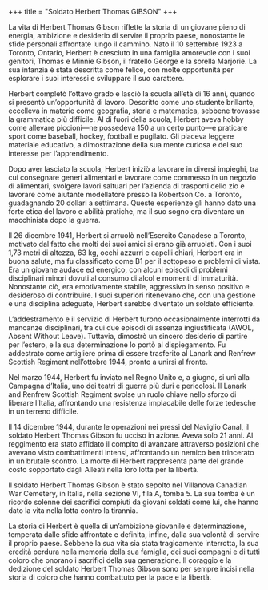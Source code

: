 +++
title = "Soldato Herbert Thomas GIBSON"
+++


La vita di Herbert Thomas Gibson riflette la storia di un giovane pieno di energia, ambizione e desiderio di servire il proprio paese, nonostante le sfide personali affrontate lungo il cammino.
Nato il 10 settembre 1923 a Toronto, Ontario, Herbert è cresciuto in una famiglia amorevole con i suoi genitori, Thomas e Minnie Gibson, il fratello George e la sorella Marjorie. La sua infanzia è stata descritta come felice, con molte opportunità per esplorare i suoi interessi e sviluppare il suo carattere.

Herbert completò l’ottavo grado e lasciò la scuola all’età di 16 anni, quando si presentò un’opportunità di lavoro. Descritto come uno studente brillante, eccelleva in materie come geografia, storia e matematica, sebbene trovasse la grammatica più difficile. 
Al di fuori della scuola, Herbert aveva hobby come allevare piccioni—ne possedeva 150 a un certo punto—e praticare sport come baseball, hockey, football e pugilato. Gli piaceva leggere materiale educativo, a dimostrazione della sua mente curiosa e del suo interesse per l’apprendimento.

Dopo aver lasciato la scuola, Herbert iniziò a lavorare in diversi impieghi, tra cui consegnare generi alimentari e lavorare come commesso in un negozio di alimentari, svolgere lavori saltuari per l’azienda di trasporti dello zio e lavorare come aiutante modellatore presso la Robertson Co. a Toronto, guadagnando 20 dollari a settimana. Queste esperienze gli hanno dato una forte etica del lavoro e abilità pratiche, ma il suo sogno era diventare un macchinista dopo la guerra.

Il 26 dicembre 1941, Herbert si arruolò nell’Esercito Canadese a Toronto, motivato dal fatto che molti dei suoi amici si erano già arruolati. Con i suoi 1,73 metri di altezza, 63 kg, occhi azzurri e capelli chiari, Herbert era in buona salute, ma fu classificato come B1 per il sottopeso e problemi di vista. Era un giovane audace ed energico, con alcuni episodi di problemi disciplinari minori dovuti al consumo di alcol e momenti di immaturità. Nonostante ciò, era emotivamente stabile, aggressivo in senso positivo e desideroso di contribuire. I suoi superiori ritenevano che, con una gestione e una disciplina adeguate, Herbert sarebbe diventato un soldato efficiente.

L’addestramento e il servizio di Herbert furono occasionalmente interrotti da mancanze disciplinari, tra cui due episodi di assenza ingiustificata (AWOL, Absent Without Leave). Tuttavia, dimostrò un sincero desiderio di partire per l’estero, e la sua determinazione lo portò al dispiegamento. Fu addestrato come artigliere prima di essere trasferito al Lanark and Renfrew Scottish Regiment nell’ottobre 1944, pronto a unirsi al fronte.

Nel marzo 1944, Herbert fu inviato nel Regno Unito e, a giugno, si unì alla Campagna d’Italia, uno dei teatri di guerra più duri e pericolosi. Il Lanark and Renfrew Scottish Regiment svolse un ruolo chiave nello sforzo di liberare l’Italia, affrontando una resistenza implacabile delle forze tedesche in un terreno difficile.

Il 14 dicembre 1944, durante le operazioni nei pressi del Naviglio Canal, il soldato Herbert Thomas Gibson fu ucciso in azione. Aveva solo 21 anni. 
Al reggimento era stato affidato il compito di avanzare attraverso posizioni che avevano visto combattimenti intensi, affrontando un nemico ben trincerato in un brutale scontro. 
La morte di Herbert rappresenta parte del grande costo sopportato dagli Alleati nella loro lotta per la libertà.

Il soldato Herbert Thomas Gibson è stato sepolto nel Villanova Canadian War Cemetery, in Italia, nella sezione VI, fila A, tomba 5. La sua tomba è un ricordo solenne dei sacrifici compiuti da giovani soldati come lui, che hanno dato la vita nella lotta contro la tirannia.

La storia di Herbert è quella di un’ambizione giovanile e determinazione, temperata dalle sfide affrontate e definita, infine, dalla sua volontà di servire il proprio paese. Sebbene la sua vita sia stata tragicamente interrotta, la sua eredità perdura nella memoria della sua famiglia, dei suoi compagni e di tutti coloro che onorano i sacrifici della sua generazione. 
Il coraggio e la dedizione del soldato Herbert Thomas Gibson sono per sempre incisi nella storia di coloro che hanno combattuto per la pace e la libertà.
